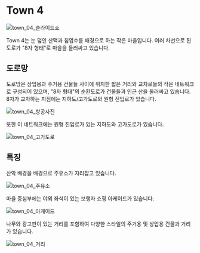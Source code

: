 # Town 4

![town_04_슬라이드쇼](../img/catalogue/maps/town04/town04_overhead.webp)

Town 4는 눈 덮인 산맥과 침엽수를 배경으로 하는 작은 마을입니다. 여러 차선으로 된 도로가 "8자 형태"로 마을을 둘러싸고 있습니다.

## 도로망

도로망은 상업용과 주거용 건물들 사이에 위치한 짧은 거리와 교차로들의 작은 네트워크로 구성되어 있으며, "8자 형태"의 순환도로가 건물들과 인근 산을 둘러싸고 있습니다. 8자가 교차하는 지점에는 지하도/고가도로와 원형 진입로가 있습니다.

![town_04_항공사진](../img/catalogue/maps/town04/town04aerial.webp)

또한 이 네트워크에는 원형 진입로가 있는 지하도와 고가도로가 있습니다.

![town_04_고가도로](../img/catalogue/maps/town04/town04_overpass.webp)

## 특징

산악 배경을 배경으로 주유소가 자리잡고 있습니다.

![town_04_주유소](../img/catalogue/maps/town04/town04_gas.webp)

마을 중심부에는 야외 좌석이 있는 보행자 쇼핑 아케이드가 있습니다.

![town_04_아케이드](../img/catalogue/maps/town04/town04_arcade.webp)

나무와 광고판이 있는 거리를 포함하여 다양한 스타일의 주거용 및 상업용 건물과 거리가 있습니다.

![town_04_거리](../img/catalogue/maps/town04/town04_streets.webp)